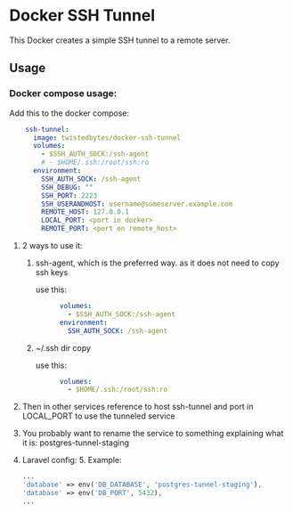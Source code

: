 
# Docker SSH Tunnel

This Docker creates a simple SSH tunnel to a remote server.

## Usage

### Docker compose usage:

Add this to the docker compose:

```yaml
    ssh-tunnel:
      image: twistedbytes/docker-ssh-tunnel
      volumes:
        - $SSH_AUTH_SOCK:/ssh-agent
        # - $HOME/.ssh:/root/ssh:ro
      environment:
        SSH_AUTH_SOCK: /ssh-agent
        SSH_DEBUG: ""
        SSH_PORT: 2223
        SSH_USERANDHOST: username@someserver.example.com
        REMOTE_HOST: 127.0.0.1
        LOCAL_PORT: <port in docker>
        REMOTE_PORT: <port on remote_host>

```

1. 2 ways to use it:
   1. ssh-agent, which is the preferred way. as it does not need to copy ssh keys
    
       use this:
        ```yaml
              volumes:
                - $SSH_AUTH_SOCK:/ssh-agent
              environment:
                SSH_AUTH_SOCK: /ssh-agent
        ```
    2. ~/.ssh dir copy

        use this:
        ```yaml
              volumes:
                - $HOME/.ssh:/root/ssh:ro
        ```

2. Then in other services reference to host ssh-tunnel and port in LOCAL_PORT to use the tunneled service
3. You probably want to rename the service to something explaining what it is: postgres-tunnel-staging

4. Laravel config:
   5. Example:
      ```php
      ...
      'database' => env('DB_DATABASE', 'postgres-tunnel-staging'),
      'database' => env('DB_PORT', 5432),
      ...
      ```